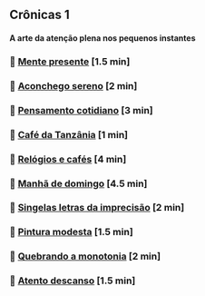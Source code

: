 ## Crônicas 1

#### A arte da atenção plena nos pequenos instantes

### 📄 [Mente presente](./mente-presente.html) <span class="word-count">[1.5 min]</span>
### 📄 [Aconchego sereno](./aconchego-sereno.html) <span class="word-count">[2 min]</span>
### 📄 [Pensamento cotidiano](./pensamento-cotidiano.html) <span class="word-count">[3 min]</span>
### 📄 [Café da Tanzânia](./cafe-da-tanzania.html) <span class="word-count">[1 min]</span>
### 📄 [Relógios e cafés](./relogios-e-cafes.html) <span class="word-count">[4 min]</span>
### 📄 [Manhã de domingo](./manha-de-domingo.html) <span class="word-count">[4.5 min]</span>
### 📄 [Singelas letras da imprecisão](./singelas-letras-da-imprecisao.html) <span class="word-count">[2 min]</span>
### 📄 [Pintura modesta](./pintura-modesta.html) <span class="word-count">[1.5 min]</span>
### 📄 [Quebrando a monotonia](./quebrando-a-monotonia.html) <span class="word-count">[2 min]</span>
### 📄 [Atento descanso](./atento-descanso.html) <span class="word-count">[1.5 min]</span>